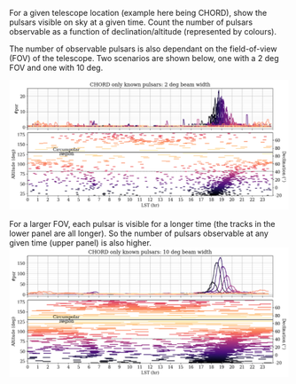 For a given telescope location (example here being CHORD), show the pulsars visible on sky at a given time.
Count the number of pulsars observable as a function of declination/altitude (represented by colours). 

The number of observable pulsars is also dependant on the field-of-view (FOV) of the telescope. 
Two scenarios are shown below, one with a 2 deg FOV and one with 10 deg. 

![Plot](CHORD-known-beamwidth_2deg.png)

For a larger FOV, each pulsar is visible for a longer time (the tracks in the lower panel are all longer). So the number of pulsars observable at any given time (upper panel) is also higher. 
![Plot](CHORD-known-beamwidth_10deg.png)
